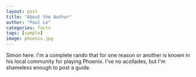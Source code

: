 ```yaml
---
layout: post
title: "About the Author"
author: "Paul Le"
categories: facts
tags: [sample]
image: phoenix.jpg
---
```


Simon here. I'm a complete rando that for one reason or another is known in his local community for playing Phoenix.
I've no acollades, but I'm shameless enough to post a guide.